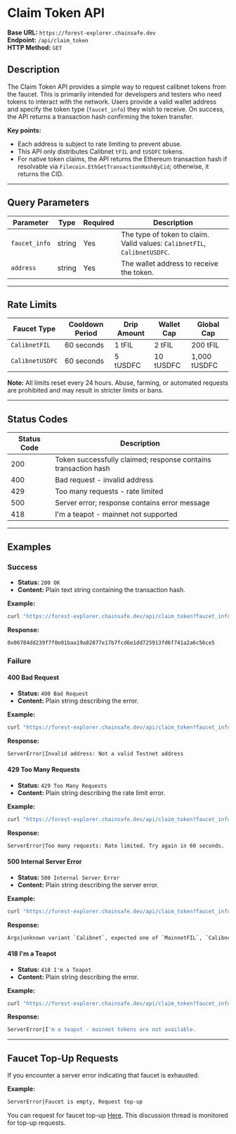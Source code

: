 # Claim Token API

**Base URL:** `https://forest-explorer.chainsafe.dev`  
**Endpoint:** `/api/claim_token`  
**HTTP Method:** `GET`

## Description

The Claim Token API provides a simple way to request calibnet tokens from the
faucet. This is primarily intended for developers and testers who need tokens to
interact with the network. Users provide a valid wallet address and specify the
token type (`faucet_info`) they wish to receive. On success, the API returns a
transaction hash confirming the token transfer.

**Key points:**

- Each address is subject to rate limiting to prevent abuse.
- This API only distributes Calibnet `tFIL` and `tUSDFC` tokens.
- For native token claims, the API returns the Ethereum transaction hash if
  resolvable via `Filecoin.EthGetTransactionHashByCid`; otherwise, it returns
  the CID.

---

## Query Parameters

| Parameter     | Type   | Required | Description                                                               |
| ------------- | ------ | -------- | ------------------------------------------------------------------------- |
| `faucet_info` | string | Yes      | The type of token to claim. Valid values: `CalibnetFIL`, `CalibnetUSDFC`. |
| `address`     | string | Yes      | The wallet address to receive the token.                                  |

---

## Rate Limits

| Faucet Type     | Cooldown Period | Drip Amount | Wallet Cap | Global Cap   |
| --------------- | --------------- | ----------- | ---------- | ------------ |
| `CalibnetFIL`   | 60 seconds      | 1 tFIL      | 2 tFIL     | 200 tFIL     |
| `CalibnetUSDFC` | 60 seconds      | 5 tUSDFC    | 10 tUSDFC  | 1,000 tUSDFC |

**Note:** All limits reset every 24 hours. Abuse, farming, or automated requests
are prohibited and may result in stricter limits or bans.

---

## Status Codes

| Status Code | Description                                                    |
| ----------- | -------------------------------------------------------------- |
| 200         | Token successfully claimed; response contains transaction hash |
| 400         | Bad request - invalid address                                  |
| 429         | Too many requests - rate limited                               |
| 500         | Server error; response contains error message                  |
| 418         | I'm a teapot - mainnet not supported                           |

---

## Examples

### Success

- **Status:** `200 OK`
- **Content:** Plain text string containing the transaction hash.

**Example:**

```bash
curl "https://forest-explorer.chainsafe.dev/api/claim_token?faucet_info=CalibnetFIL&address=t1pxxbe7he3c6vcw5as3gfvq33kprpmlufgtjgfdq"
```

**Response:**

```bash
0x06784dd239f7f0e01baa19a82877e17b7fcd6e1dd725913fd6f741a2a6c56ce5
```

### Failure

#### 400 Bad Request

- **Status:** `400 Bad Request`
- **Content:** Plain string describing the error.

**Example:**

```bash
curl "https://forest-explorer.chainsafe.dev/api/claim_token?faucet_info=CalibnetFIL&address=invalidaddress"
```

**Response:**

```bash
ServerError|Invalid address: Not a valid Testnet address
```

#### 429 Too Many Requests

- **Status:** `429 Too Many Requests`
- **Content:** Plain string describing the rate limit error.

**Example:**

```bash
curl "https://forest-explorer.chainsafe.dev/api/claim_token?faucet_info=CalibnetFIL&address=t1pxxbe7he3c6vcw5as3gfvq33kprpmlufgtjgfdq"
```

**Response:**

```bash
ServerError|Too many requests: Rate limited. Try again in 60 seconds.
```

#### 500 Internal Server Error

- **Status:** `500 Internal Server Error`
- **Content:** Plain string describing the server error.

**Example:**

```bash
curl "https://forest-explorer.chainsafe.dev/api/claim_token?faucet_info=Calibnet&address=t1pxxbe7he3c6vcw5as3gfvq33kprpmlufgtjgfdq"
```

**Response:**

```bash
Args|unknown variant `Calibnet`, expected one of `MainnetFIL`, `CalibnetFIL`, `CalibnetUSDFC`
```

#### 418 I'm a Teapot

- **Status:** `418 I'm a Teapot`
- **Content:** Plain string describing the error.

**Example:**

```bash
curl "https://forest-explorer.chainsafe.dev/api/claim_token?faucet_info=MainnetFIL&address=f1rgci272nfk4k6cpyejepzv4xstpejjckldlzidy"
```

**Response:**

```bash
ServerError|I'm a teapot - mainnet tokens are not available.
```

---

## Faucet Top-Up Requests

If you encounter a server error indicating that faucet is exhausted.

**Example:**

```bash
ServerError|Faucet is empty, Request top-up
```

You can request for faucet top-up
[Here](https://github.com/ChainSafe/forest-explorer/discussions/134). This
discussion thread is monitored for top-up requests.
